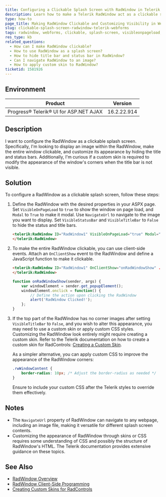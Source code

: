 ```yaml
---
title: Configuring a Clickable Splash Screen with RadWindow in Telerik WebForms
description: Learn how to make a Telerik RadWindow act as a clickable splash screen, including customizations for visibility and appearance.
type: how-to
page_title: Making RadWindow Clickable and Customizing Visibility in WebForms
slug: clickable-splash-screen-radwindow-telerik-webforms
tags: radwindow, webforms, clickable, splash-screen, visibleonpageload, modal, navigateurl, visibletitlebar, visiblestatusbar, custom-skin
res_type: kb
related_questions:
  - How can I make RadWindow clickable?
  - How to use RadWindow as a splash screen?
  - How to hide title bar and status bar in RadWindow?
  - Can I navigate RadWindow to an image?
  - How to apply custom skin to RadWindow?
ticketid: 1581926
---
```


## Environment

| Product                                 | Version      |
|-----------------------------------------|--------------|
| Progress® Telerik® UI for ASP.NET AJAX | 16.2.22.914 |

## Description

I want to configure the RadWindow as a clickable splash screen. Specifically, I'm looking to display an image within the RadWindow, make the entire window clickable, and customize its appearance by hiding the title and status bars. Additionally, I'm curious if a custom skin is required to modify the appearance of the window's corners when the title bar is not visible.

## Solution

To configure a RadWindow as a clickable splash screen, follow these steps:

1. Define the RadWindow with the desired properties in your ASPX page. Set `VisibleOnPageLoad` to `true` to show the window on page load, and `Modal` to `True` to make it modal. Use `NavigateUrl` to navigate to the image you want to display. Set `VisibleStatusBar` and `VisibleTitleBar` to `False` to hide the status and title bars.

    ```aspx
    <telerik:RadWindow ID="RadWindow1" VisibleOnPageLoad="true" Modal="True" NavigateUrl="~/images/splash.png" runat="server" VisibleStatusBar="False" VisibleTitleBar="False" Width="650" Height="500">  
    </telerik:RadWindow>
    ```

2. To make the entire RadWindow clickable, you can use client-side events. Attach an `OnClientShow` event to the RadWindow and define a JavaScript function to make it clickable.

    ```aspx
    <telerik:RadWindow ID="RadWindow1" OnClientShow="onRadWindowShow" ... >
    </telerik:RadWindow>
    ```

    ```javascript
    function onRadWindowShow(sender, args) {
        var windowElement = sender.get_popupElement();
        windowElement.onclick = function() {
            // Define the action upon clicking the RadWindow
            alert('RadWindow Clicked!');
        };
    }
    ```

3. If the top part of the RadWindow has no corner images after setting `VisibleTitleBar` to `False`, and you wish to alter this appearance, you may need to use a custom skin or apply custom CSS styles. Customizing the RadWindow look entirely might require creating a custom skin. Refer to the Telerik documentation on how to create a custom skin for RadControls: [Creating a Custom Skin](https://docs.telerik.com/devtools/aspnet-ajax/general-information/creating-custom-skins).

    As a simpler alternative, you can apply custom CSS to improve the appearance of the RadWindow corners:

    ```css
    .rwWindowContent {
        border-radius: 10px; /* Adjust the border-radius as needed */
    }
    ```

    Ensure to include your custom CSS after the Telerik styles to override them effectively.

## Notes

- The `NavigateUrl` property of RadWindow can navigate to any webpage, including an image file, making it versatile for different splash screen contents.
- Customizing the appearance of RadWindow through skins or CSS requires some understanding of CSS and possibly the structure of RadWindow's HTML. The Telerik documentation provides extensive guidance on these topics.

## See Also

- [RadWindow Overview](https://docs.telerik.com/devtools/aspnet-ajax/controls/window/overview)
- [RadWindow Client-Side Programming](https://docs.telerik.com/devtools/aspnet-ajax/controls/window/client-side-programming/overview)
- [Creating Custom Skins for RadControls](https://docs.telerik.com/devtools/aspnet-ajax/general-information/creating-custom-skins)
